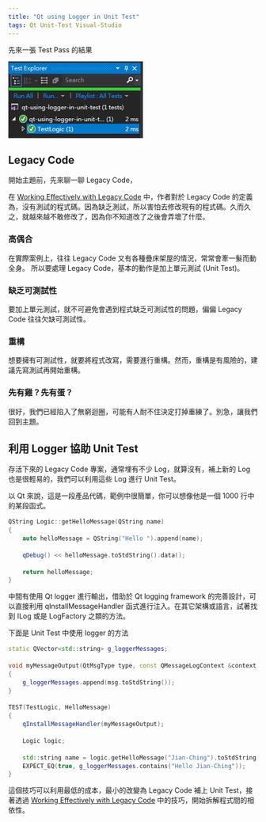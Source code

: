 ```yaml
---
title: "Qt using Logger in Unit Test"
tags: Qt Unit-Test Visual-Studio
---
```


先來一張 Test Pass 的結果

![](/assets/images/2018-08-13-qt-using-logger-in-unit-test/2018-08-13_20-07-59.png)

## Legacy Code
開始主題前，先來聊一聊 Legacy Code，

在 [Working Effectively with Legacy Code](https://www.amazon.com/Working-Effectively-Legacy-Michael-Feathers/dp/0131177052) 中，作者對於 Legacy Code 的定義為，沒有測試的程式碼。因為缺乏測試，所以害怕去修改現有的程式碼。久而久之，就越來越不敢修改了，因為你不知道改了之後會弄壞了什麼。

### 高偶合
在實際案例上，往往 Legacy Code 又有各種疊床架屋的情況，常常會牽一髮而動全身。
所以要處理 Legacy Code，基本的動作是加上單元測試 (Unit Test)。

### 缺乏可測試性
要加上單元測試，就不可避免會遇到程式缺乏可測試性的問題，偏偏 Legacy Code 往往欠缺可測試性。

### 重構
想要擁有可測試性，就要將程式改寫，需要進行重構。然而，重構是有風險的，建議先寫測試再開始重構。

### 先有雞？先有蛋？
很好，我們已經陷入了無窮迴圈，可能有人耐不住決定打掉重練了。別急，讓我們回到主題。

## 利用 Logger 協助 Unit Test
存活下來的 Legacy Code 專案，通常埋有不少 Log，就算沒有，補上新的 Log 也是很輕易的，我們可以利用這些 Log 進行 Unit Test。

以 Qt 來說，這是一段產品代碼，範例中很簡單，你可以想像他是一個 1000 行中的某段函式。

```cpp
QString Logic::getHelloMessage(QString name)
{
	auto helloMessage = QString("Hello ").append(name);
		 
	qDebug() << helloMessage.toStdString().data();

	return helloMessage;
}
```

中間有使用 Qt logger 進行輸出，借助於 Qt logging framework 的完善設計，可以直接利用 qInstallMessageHandler 函式進行注入。在其它架構或語言，試著找到 ILog 或是 LogFactory 之類的方法。

下面是 Unit Test 中使用 logger 的方法

```cpp
static QVector<std::string> g_loggerMessages;

void myMessageOutput(QtMsgType type, const QMessageLogContext &context, const QString &msg)
{
	g_loggerMessages.append(msg.toStdString());
}

TEST(TestLogic, HelloMessage)
{
	qInstallMessageHandler(myMessageOutput);

	Logic logic;

	std::string name = logic.getHelloMessage("Jian-Ching").toStdString();
	EXPECT_EQ(true, g_loggerMessages.contains("Hello Jian-Ching"));
}
```

這個技巧可以利用最低的成本，最小的改變為 Legacy Code 補上 Unit Test，接著透過 [Working Effectively with Legacy Code](https://www.amazon.com/Working-Effectively-Legacy-Michael-Feathers/dp/0131177052) 中的技巧，開始拆解程式間的相依性。